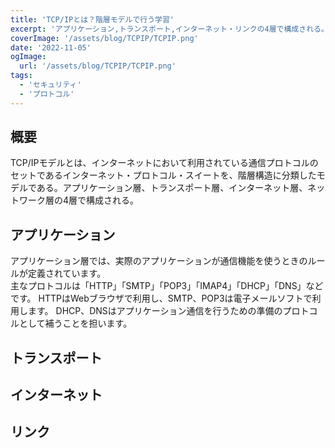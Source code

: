 ```yaml
---
title: 'TCP/IPとは？階層モデルで行う学習'
excerpt: 'アプリケーション,トランスポート,インターネット・リンクの4層で構成される。'
coverImage: '/assets/blog/TCPIP/TCPIP.png'
date: '2022-11-05'
ogImage:
  url: '/assets/blog/TCPIP/TCPIP.png'
tags:
  - 'セキュリティ'
  - 'プロトコル'
---
```


## 概要

TCP/IPモデルとは、インターネットにおいて利用されている通信プロトコルのセットであるインターネット・プロトコル・スイートを、階層構造に分類したモデルである。アプリケーション層、トランスポート層、インターネット層、ネットワーク層の4層で構成される。

## アプリケーション

アプリケーション層では、実際のアプリケーションが通信機能を使うときのルールが定義されています。  
主なプロトコルは「HTTP」「SMTP」「POP3」「IMAP4」「DHCP」「DNS」などです。 HTTPはWebブラウザで利用し、SMTP、POP3は電子メールソフトで利用します。 DHCP、DNSはアプリケーション通信を行うための準備のプロトコルとして補うことを担います。  

## トランスポート

## インターネット

## リンク
